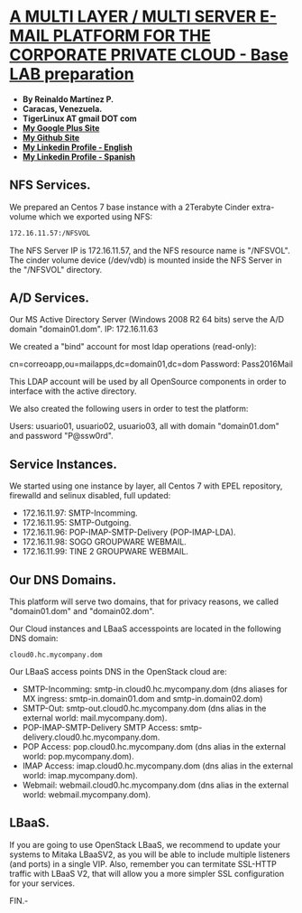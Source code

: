 # [A MULTI LAYER / MULTI SERVER E-MAIL PLATFORM FOR THE CORPORATE PRIVATE CLOUD - Base LAB preparation](http://tigerlinux.github.io)

- **By Reinaldo Martínez P.**
- **Caracas, Venezuela.**
- **TigerLinux AT gmail DOT com**
- **[My Google Plus Site](https://plus.google.com/+ReinaldoMartinez)**
- **[My Github Site](https://github.com/tigerlinux)**
- **[My Linkedin Profile - English](https://ve.linkedin.com/in/tigerlinux/en)**
- **[My Linkedin Profile - Spanish](https://ve.linkedin.com/in/tigerlinux/es)**


## NFS Services.

We prepared an Centos 7 base instance with a 2Terabyte Cinder extra-volume which we exported using NFS:

```bash
172.16.11.57:/NFSVOL
```

The NFS Server IP is 172.16.11.57, and the NFS resource name is "/NFSVOL". The cinder volume device (/dev/vdb) is mounted inside the NFS Server in the "/NFSVOL" directory.


## A/D Services.

Our MS Active Directory Server (Windows 2008 R2 64 bits) serve the A/D domain "domain01.dom". IP: 172.16.11.63

We created a "bind" account for most ldap operations (read-only):

cn=correoapp,ou=mailapps,dc=domain01,dc=dom
Password: Pass2016Mail

This LDAP account will be used by all OpenSource components in order to interface with the active directory.

We also created the following users in order to test the platform:

Users: usuario01, usuario02, usuario03, all with domain "domain01.dom" and password "P@ssw0rd".


##  Service Instances.

We started using one instance by layer, all Centos 7 with EPEL repository, firewalld and selinux disabled, full updated:

- 172.16.11.97: SMTP-Incomming.
- 172.16.11.95: SMTP-Outgoing.
- 172.16.11.96: POP-IMAP-SMTP-Delivery (POP-IMAP-LDA).
- 172.16.11.98: SOGO GROUPWARE WEBMAIL.
- 172.16.11.99: TINE 2 GROUPWARE WEBMAIL.


## Our DNS Domains.

This platform will serve two domains, that for privacy reasons, we called "domain01.dom" and "domain02.dom". 

Our Cloud instances and LBaaS accesspoints are located in the following DNS domain:

```
cloud0.hc.mycompany.dom
```

Our LBaaS access points DNS in the OpenStack cloud are:

- SMTP-Incomming: smtp-in.cloud0.hc.mycompany.dom (dns aliases for MX ingress: smtp-in.domain01.dom and smtp-in.domain02.dom)
- SMTP-Out: smtp-out.cloud0.hc.mycompany.dom (dns alias in the external world: mail.mycompany.dom).
- POP-IMAP-SMTP-Delivery SMTP Access: smtp-delivery.cloud0.hc.mycompany.dom.
- POP Access: pop.cloud0.hc.mycompany.dom (dns alias in the external world: pop.mycompany.dom).
- IMAP Access: imap.cloud0.hc.mycompany.dom (dns alias in the external world: imap.mycompany.dom).
- Webmail: webmail.cloud0.hc.mycompany.dom (dns alias in the external world: webmail.mycompany.dom).


## LBaaS.

If you are going to use OpenStack LBaaS, we recommend to update your systems to Mitaka LBaaSV2, as you will be able to include multiple listeners (and ports) in a single VIP. Also, remember you can termitate SSL-HTTP traffic with LBaaS V2, that will allow you a more simpler SSL configuration for your services.

FIN.-
